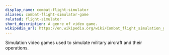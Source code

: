 ```yaml
---
display_name: combat-flight-simulator
aliases: combat-flight-simulator-game
related: flight-simulator
short_description: A genre of video game.
wikipedia_url: https://en.wikipedia.org/wiki/Combat_flight_simulation_game
---
```

Simulation video games used to simulate military aircraft and their operations.